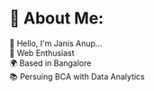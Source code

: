 # 💫 About Me:
👋 Hello, I'm Janis Anup... <br> 🧠 Web  Enthusiast <br>🌍 Based in Bangalore <br>📚 Persuing BCA with Data Analytics<br>



